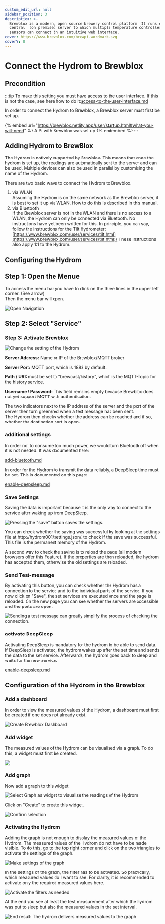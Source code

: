 ```yaml
---
custom_edit_url: null
sidebar_position: 3
description: >-
  Brewblox is a modern, open source brewery control platform. It runs on a
  central  (on premise) server to which multiple temperature controllers and
  sensors can connect in an intuitive web interface.
cover: https://www.brewblox.com/brewpi-wordmark.svg
coverY: 0
---
```


# Connect the Hydrom to Brewblox



## Precondition

:::tip
To make this setting you must have access to the user interface. If this is not the case, see here how to do it:[access-to-the-user-interface.md](../docs/Getting%20Started/establish-first-connection-to-the-hydrom/access-to-the-user-interface.mdx "mention")

In order to connect the Hydrom to Brewblox, a Brewblox server must first be set up.

{% embed url="https://brewblox.netlify.app/user/startup.html#what-you-will-need" %}
A Pi with Brewblox was set up
{% endembed %}
:::

## Adding Hydrom to BrewBlox

The Hydrom is natively supported by Brewblox. This means that once the hydrom is set up, the readings are automatically sent to the server and can be used. Multiple devices can also be used in parallel by customising the name of the Hydrom.

There are two basic ways to connect the Hydrom to Brewblox.

1. via WLAN\
   Assuming the Hydrom is on the same network as the Brewblox server, it is best to set it up via WLAN. How to do this is described in this manual.
2. via Bluetooth\
   If the Brewblox server is not in the WLAN and there is no access to a WLAN, the Hydrom can only be connected via Bluetooth. No instructions have yet been written for this. In principle, you can say, follow the instructions for the Tilt Hydrometer: [https://www.brewblox.com/user/services/tilt.html](https://www.brewblox.com/user/services/tilt.html)\
   These instructions also apply 1:1 to the Hydrom.

## Configuring the Hydrom

## Step 1: Open the Menue

To access the menu bar you have to click on the three lines in the upper left corner. (See arrow)\
Then the menu bar will open.

![Open Navigation](../../docs/Pics/English_Pic5.png)

## Step 2: Select "Service" 

### Step 3: Activate Brewblox

![Change the setting of the Hydrom](../../docs/Pics/English_Pic19.png)

**Server Address:** Name or IP of the Brewblox/MQTT broker

**Server Port:** MQTT port, which is 1883 by default.

**Path / URI:** must be set to "brewcast/history", which is the MQTT-Topic for the history service.

**Username / Password:** This field remains empty because Brewblox does not yet support MQTT with authentication.

The two indicators next to the IP address of the server and the port of the server then turn green/red when a test message has been sent.\
The Hydrom then checks whether the address can be reached and if so, whether the destination port is open.

### additional settings

In order not to consume too much power, we would turn Bluetooth off when it is not needed. It was documented here:


[add-bluetooth.md](../add-bluetooth.md)


In order for the Hydrom to transmit the data reliably, a DeepSleep time must be set. This is documented on this page:


[enable-deepsleep.md](../other-settings/enable-deepsleep.md)


### Save Settings

Saving the data is important because it is the only way to connect to the service after waking up from DeepSleep.

![Pressing the "save" button saves the settings.](../../docs/Pics/English_Pic6.png)

You can check whether the saving was successful by looking at the settings file at http://hydrom001/settings.json/. to check if the save was successful. This file is the permanent memory of the Hydrom.

A second way to check the saving is to reload the page (all modern browsers offer this Feature). If the properties are then reloaded, the hydrom has accepted them, otherwise the old settings are reloaded.

### Send Test-message

By activating this button, you can check whether the Hydrom has a connection to the service and to the individual parts of the service. If you now click on "Save", the set services are executed once and the page is reloaded. On the new page you can see whether the servers are accessible and the ports are open.

![Sending a test message can greatly simplify the process of checking the connection.](../../docs/Pics/English_Pic7.png)

### activate DeepSleep

Activating DeepSleep is mandatory for the hydrom to be able to send data. If DeepSleep is activated, the hydrom wakes up after the set time and sends the data to the set service. Afterwards, the hydrom goes back to sleep and waits for the new service.


[enable-deepsleep.md](../other-settings/enable-deepsleep.md)


## Configuration of the Hydrom in the Brewblox

### Add a dashboard

In order to view the measured values of the Hydrom, a dashboard must first be created if one does not already exist.

![Create Brewblox Dashboard](../../docs/Pics/English_Pic20.png)

### Add widget

The measured values of the Hydrom can be visualised via a graph. To do this, a widget must first be created.

![](../../docs/Pics/English_Pic21.png)

### Add graph

Now add a graph to this widget

![Select Graph as widget to visualise the readings of the Hydrom](../../docs/Pics/English_Pic22.png)

Click on "Create" to create this widget.

![Confirm selection](../../docs/Pics/English_Pic23.png)

### Activating the Hydrom

Adding the graph is not enough to display the measured values of the Hydrom. The measured values of the Hydrom do not have to be made visible. To do this, go to the top right corner and click on the two triangles to activate the settings of the graph.

![Make settings of the graph](../../docs/Pics/English_Pic24.png)

In the settings of the graph, the filter has to be activated. So practically, which measured values do I want to see. For clarity, it is recommended to activate only the required measured values here.

![Activate the filters as needed](../../docs/Pics/English_Pic25.png)

At the end you see at least the test measurement after which the hydrom was put to sleep but also the measured values in the set interval.

![End result: The hydrom delivers measured values to the graph](../../docs/Pics/English_Pic26.png)
